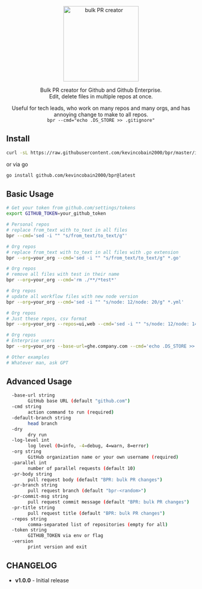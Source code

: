 <p align="center">
  <img alt="bulk PR creator" alt="Bulk PR creator" src="https://imgur.com/X5cWN5j.png" width="200">
</p>

<p align="center">
  Bulk PR creator for Github and Github Enterprise.
  <br>
  Edit, delete files in multiple repos at once.
</p>
<p align="center">
  Useful for tech leads, who work on many repos and many orgs, and has annoying change to make to all repos.
  <br>
  <code>bpr --cmd="echo .DS_STORE >> .gitignore"</code>
</p>



## Install

```sh
curl -sL https://raw.githubusercontent.com/kevincobain2000/bpr/master/install.sh | sh
```

or via go

```sh
go install github.com/kevincobain2000/bpr@latest
```

## Basic Usage

```sh
# Get your token from github.com/settings/tokens
export GITHUB_TOKEN=your_github_token

# Personal repos
# replace from_text with to_text in all files
bpr --cmd='sed -i "" "s/from_text/to_text/g"'

# Org repos
# replace from_text with to_text in all files with .go extension
bpr --org=your_org --cmd='sed -i "" "s/from_text/to_text/g" *.go'

# Org repos
# remove all files with test in their name
bpr --org=your_org --cmd='rm ./**/*test*'

# Org repos
# update all workflow files with new node version
bpr --org=your_org --cmd='sed -i "" "s/node: 12/node: 20/g" *.yml'

# Org repos
# Just these repos, csv format
bpr --org=your_org --repos=ui,web --cmd='sed -i "" "s/node: 12/node: 14/g" *.yml'

# Org repos
# Enterprise users
bpr --org=your_org --base-url=ghe.company.com --cmd='echo .DS_STORE >> .gitignore'

# Other examples
# Whatever man, ask GPT
```

## Advanced Usage

```sh
  -base-url string
    	GitHub base URL (default "github.com")
  -cmd string
    	action command to run (required)
  -default-branch string
    	head branch
  -dry
    	dry run
  -log-level int
    	log level (0=info, -4=debug, 4=warn, 8=error)
  -org string
    	GitHub organization name or your own username (required)
  -parallel int
    	number of parallel requests (default 10)
  -pr-body string
    	pull request body (default "BPR: bulk PR changes")
  -pr-branch string
    	pull request branch (default "bpr-<random>")
  -pr-commit-msg string
    	pull request commit message (default "BPR: bulk PR changes")
  -pr-title string
    	pull request title (default "BPR: bulk PR changes")
  -repos string
    	comma-separated list of repositories (empty for all)
  -token string
    	GITHUB_TOKEN via env or flag
  -version
    	print version and exit
```


## CHANGELOG

- **v1.0.0** - Initial release
